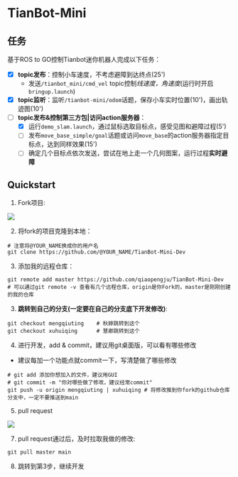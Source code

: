 # TianBot-Mini

## 任务

基于ROS to GO控制Tianbot迷你机器人完成以下任务：

* [x] **topic发布**：控制小车速度，不考虑避障到达终点(25')
  * 发送`/tianbot_mini/cmd_vel` topic控制*线速度，角速度*(运行时开启`bringup.launch`)
* [x] **topic监听**：监听`/tianbot-mini/odom`话题，保存小车实时位置(10')，画出轨迹图(10')
* [ ] **topic发布&控制第三方包|访问action服务器**：
  * [x] 运行`demo_slam.launch`，通过鼠标选取目标点，感受见图和避障过程(5')
  * [ ] 发布`move_base_simple/goal`话题或访问`move_base`的action服务器指定目标点，达到同样效果(15')
  * [ ] 确定几个目标点依次发送，尝试在地上走一个几何图案，运行过程**实时避障**

## Quickstart

1. Fork项目:

![](http://118.24.109.65/photo_db/233_Markdown_IMG_tianbot1.png)

2. 将fork的项目克隆到本地：

```shell
# 注意将@YOUR_NAME换成你的用户名
git clone https://github.com/@YOUR_NAME/TianBot-Mini-Dev
```

3. 添加我的远程仓库：

```shell
git remote add master https://github.com/qiaopengju/TianBot-Mini-Dev
# 可以通过git remote -v 查看有几个远程仓库，origin是你Fork的，master是刚刚创建的我的仓库
```

3. **跳转到自己的分支(一定要在自己的分支底下开发修改)**:

```shell
git checkout mengqiuting	# 秋婷跳转到这个
git checkout xuhuiqing		# 慧卿跳转到这个
```

4. 进行开发，add & commit，建议用git桌面版，可以看有哪些修改

* 建议每加一个功能点就commit一下，写清楚做了哪些修改

```shell
# git add 添加你想加入的文件，建议用GUI
# git commit -m "你对哪些做了修改，建议经常commit"
git push -u origin mengqiuting | xuhuiqing # 将修改推到你fork的github仓库分支中，一定不要推送到main
```

5. pull request

![](http://118.24.109.65/photo_db/233_Markdown_IMG_tianbot2.png)

7. pull request通过后，及时拉取我做的修改:

```shell
git pull master main
```

8. 跳转到第3步，继续开发
